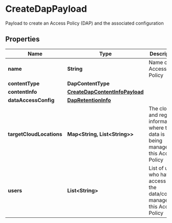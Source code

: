 

# CreateDapPayload

Payload to create an Access Policy (DAP) and the associated configuration

## Properties

Name | Type | Description | Notes
------------ | ------------- | ------------- | -------------
**name** | **String** | Name of the Access Policy | 
**contentType** | **DapContentType** |  | 
**contentInfo** | [**CreateDapContentInfoPayload**](CreateDapContentInfoPayload.md) |  |  [optional]
**dataAccessConfig** | [**DapRetentionInfo**](DapRetentionInfo.md) |  |  [optional]
**targetCloudLocations** | **Map&lt;String, List&lt;String&gt;&gt;** | The cloud and region information where the data is being managed by this Access Policy | 
**users** | **List&lt;String&gt;** | List of users who have access to the data/content managed by this Access Policy |  [optional]



